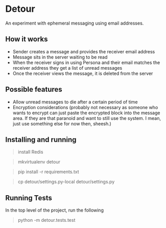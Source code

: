 # Detour

An experiment with ephemeral messaging using email addresses.

## How it works

* Sender creates a message and provides the receiver email address
* Message sits in the server waiting to be read
* When the receiver signs in using Persona and their email matches the receiver address they get a list of unread messages
* Once the receiver views the message, it is deleted from the server

## Possible features

* Allow unread messages to die after a certain period of time
* Encryption considerations (probably not necessary as someone who wants to encrypt can just paste the encrypted block into the message area. If they are that paranoid and want to still use the system. I mean, just use something else for now then, sheesh.)

## Installing and running

> install Redis

> mkvirtualenv detour

> pip install -r requirements.txt

> cp detour/settings.py-local detour/settings.py

## Running Tests

In the top level of the project, run the following

> python -m detour.tests.test

